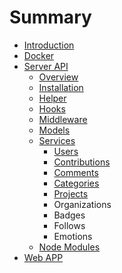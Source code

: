 # Summary

* [Introduction](README.md)
* [Docker](docker.md)
* [Server API](server-api.md)
  * [Overview](server-api/overview.md)
  * [Installation](server-api/installation.md)
  * [Helper](server-api/helper.md)
  * [Hooks](server-api/hooks.md)
  * [Middleware](server-api/middleware.md)
  * [Models](server-api/models.md)
  * [Services](server-api/services.md)
    * [Users](server-api/services/users.md)
    * [Contributions](server-api/services/contributions.md)
    * [Comments](server-api/services/comments.md)
    * [Categories](server-api/services/categories.md)
    * [Projects](server-api/services/projects.md)
    * Organizations
    * Badges
    * Follows
    * Emotions
  * [Node Modules](server-api/node-modules.md)
* [Web APP](web-app.md)


